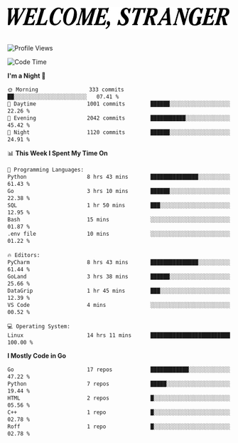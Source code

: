 <div>
  <picture>
    <source media="(prefers-color-scheme: dark)" srcset="./headers/welcome_white.png">
    <img alt="WELCOME, STRANGER" src="./headers/welcome.png" width="500">
  </picture>
</div>

<br>

![Profile Views](https://komarev.com/ghpvc/?username=darleet&color=blue)

<!--START_SECTION:waka-->
![Code Time](http://img.shields.io/badge/Code%20Time-838%20hrs%2059%20mins-blue)

**I'm a Night 🦉** 

```text
🌞 Morning                333 commits         ██░░░░░░░░░░░░░░░░░░░░░░░   07.41 % 
🌆 Daytime                1001 commits        ██████░░░░░░░░░░░░░░░░░░░   22.26 % 
🌃 Evening                2042 commits        ███████████░░░░░░░░░░░░░░   45.42 % 
🌙 Night                  1120 commits        ██████░░░░░░░░░░░░░░░░░░░   24.91 % 
```


📊 **This Week I Spent My Time On** 

```text
💬 Programming Languages: 
Python                   8 hrs 43 mins       ███████████████░░░░░░░░░░   61.43 % 
Go                       3 hrs 10 mins       ██████░░░░░░░░░░░░░░░░░░░   22.38 % 
SQL                      1 hr 50 mins        ███░░░░░░░░░░░░░░░░░░░░░░   12.95 % 
Bash                     15 mins             ░░░░░░░░░░░░░░░░░░░░░░░░░   01.87 % 
.env file                10 mins             ░░░░░░░░░░░░░░░░░░░░░░░░░   01.22 % 

🔥 Editors: 
PyCharm                  8 hrs 43 mins       ███████████████░░░░░░░░░░   61.44 % 
GoLand                   3 hrs 38 mins       ██████░░░░░░░░░░░░░░░░░░░   25.66 % 
DataGrip                 1 hr 45 mins        ███░░░░░░░░░░░░░░░░░░░░░░   12.39 % 
VS Code                  4 mins              ░░░░░░░░░░░░░░░░░░░░░░░░░   00.52 % 

💻 Operating System: 
Linux                    14 hrs 11 mins      █████████████████████████   100.00 % 
```

**I Mostly Code in Go** 

```text
Go                       17 repos            ████████████░░░░░░░░░░░░░   47.22 % 
Python                   7 repos             █████░░░░░░░░░░░░░░░░░░░░   19.44 % 
HTML                     2 repos             █░░░░░░░░░░░░░░░░░░░░░░░░   05.56 % 
C++                      1 repo              █░░░░░░░░░░░░░░░░░░░░░░░░   02.78 % 
Roff                     1 repo              █░░░░░░░░░░░░░░░░░░░░░░░░   02.78 % 
```




<!--END_SECTION:waka-->
